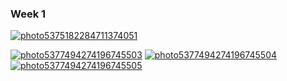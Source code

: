 ### Week 1

<a href="https://ibb.co/XJbJx6j"><img src="https://i.ibb.co/RH9HTtY/photo5375182284711374051.jpg" alt="photo5375182284711374051" border="0"></a>


<a href="https://ibb.co/J5hGyHJ"><img src="https://i.ibb.co/gznfPJK/photo5377494274196745503.jpg" alt="photo5377494274196745503" border="0"></a>
<a href="https://ibb.co/Lnx5j4r"><img src="https://i.ibb.co/PwcQXBM/photo5377494274196745504.jpg" alt="photo5377494274196745504" border="0"></a>
<a href="https://ibb.co/TTjDFm5"><img src="https://i.ibb.co/GJYfbcj/photo5377494274196745505.jpg" alt="photo5377494274196745505" border="0"></a>
